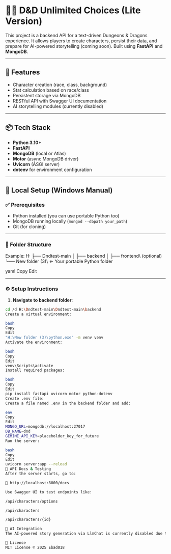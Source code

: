 # 🧙‍♂️ D&D Unlimited Choices (Lite Version)

This project is a backend API for a text-driven Dungeons & Dragons experience. It allows players to create characters, persist their data, and prepare for AI-powered storytelling (coming soon). Built using **FastAPI** and **MongoDB**.

---

## 🚀 Features

- Character creation (race, class, background)
- Stat calculation based on race/class
- Persistent storage via MongoDB
- RESTful API with Swagger UI documentation
- AI storytelling modules (currently disabled)

---

## 📦 Tech Stack

- **Python 3.10+**
- **FastAPI**
- **MongoDB** (local or Atlas)
- **Motor** (async MongoDB driver)
- **Uvicorn** (ASGI server)
- **dotenv** for environment configuration

---

## 🔧 Local Setup (Windows Manual)

### ✅ Prerequisites

- Python installed (you can use portable Python too)
- MongoDB running locally (`mongod --dbpath your_path`)
- Git (for cloning)

---

### 📂 Folder Structure

Example:
H:
├── Dndtest-main
│ ├── backend
│ ├── frontend\ (optional)
└── New folder (3)\ ← Your portable Python folder

yaml
Copy
Edit

---

### ⚙️ Setup Instructions

1. **Navigate to backend folder**:
```bash
cd /d H:\Dndtest-main\Dndtest-main\backend
Create a virtual environment:

bash
Copy
Edit
"H:\New folder (3)\python.exe" -m venv venv
Activate the environment:

bash
Copy
Edit
venv\Scripts\activate
Install required packages:

bash
Copy
Edit
pip install fastapi uvicorn motor python-dotenv
Create .env file:
Create a file named .env in the backend folder and add:

env
Copy
Edit
MONGO_URL=mongodb://localhost:27017
DB_NAME=dnd
GEMINI_API_KEY=placeholder_key_for_future
Run the server:

bash
Copy
Edit
uvicorn server:app --reload
🧪 API Docs & Testing
After the server starts, go to:

📌 http://localhost:8000/docs

Use Swagger UI to test endpoints like:

/api/characters/options

/api/characters

/api/characters/{id}

🧠 AI Integration
The AI-powered story generation via LlmChat is currently disabled due to a missing private dependency. This will be re-enabled once the custom AI module is replaced with a public or open-source solution.

📜 License
MIT License © 2025 Ebad018
